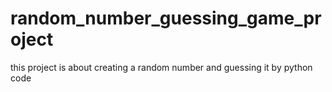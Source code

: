 # random_number_guessing_game_project
this project is about creating a random number and guessing it by python code
